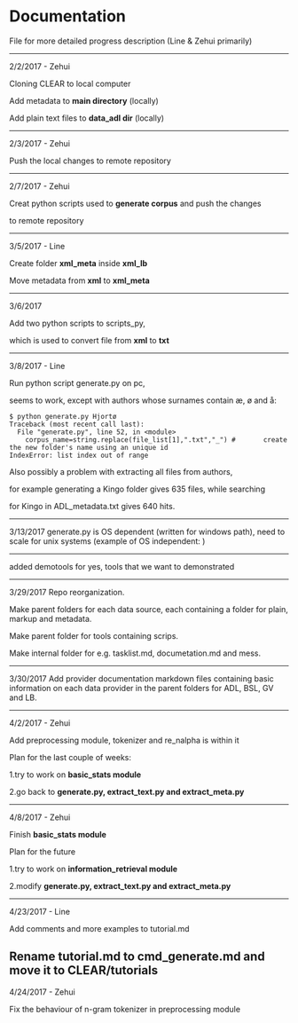 # Documentation #

File for more detailed progress description (Line & Zehui primarily)

---
2/2/2017 - Zehui

Cloning CLEAR to local computer

Add metadata to **main directory** (locally)

Add plain text files to **data_adl dir** (locally)

***
2/3/2017 - Zehui

Push the local changes to remote repository

---
2/7/2017 - Zehui

Creat python scripts used to **generate corpus** and push the changes

to remote repository

---
3/5/2017 - Line

Create folder **xml_meta** inside **xml_lb**

Move  metadata from **xml** to **xml_meta**

---
3/6/2017

Add two python scripts to scripts_py,

which is used to convert file from **xml** to **txt**

---
3/8/2017 - Line

Run python script generate.py on pc,

seems to work, except with authors whose surnames contain æ, ø and å:
~~~
$ python generate.py Hjortø
Traceback (most recent call last):
  File "generate.py", line 52, in <module>
    corpus_name=string.replace(file_list[1],".txt","_") #       create the new folder's name using an unique id
IndexError: list index out of range
~~~

Also possibly a problem with extracting all files from authors,

for example generating a Kingo folder gives 635 files, while searching

for Kingo in ADL_metadata.txt gives 640 hits.

---
3/13/2017
generate.py is OS dependent (written for windows path), need to scale for unix systems (example of OS independent: )

---
added demotools for yes, tools that we want to demonstrated

---
3/29/2017
Repo reorganization.

Make parent folders for each data source, each containing a folder for plain, markup and metadata.

Make parent folder for tools containing scrips.

Make internal folder for e.g. tasklist.md, documetation.md and mess.

---
3/30/2017
Add provider documentation markdown files containing basic information on each data provider in the parent folders for ADL, BSL, GV and LB.

---
4/2/2017 - Zehui

Add preprocessing module, tokenizer and re_nalpha is within it

Plan for the last couple of weeks:

1.try to work on  **basic_stats module**

2.go back to **generate.py, extract_text.py and extract_meta.py**

---
4/8/2017 - Zehui

Finish  **basic_stats module**

Plan for the future

1.try to work on **information_retrieval module**

2.modify **generate.py, extract_text.py and extract_meta.py**

---
4/23/2017 - Line

Add comments and more examples to tutorial.md

Rename tutorial.md to cmd_generate.md and move it to CLEAR/tutorials
---
4/24/2017 - Zehui

Fix the behaviour of n-gram tokenizer in preprocessing module
